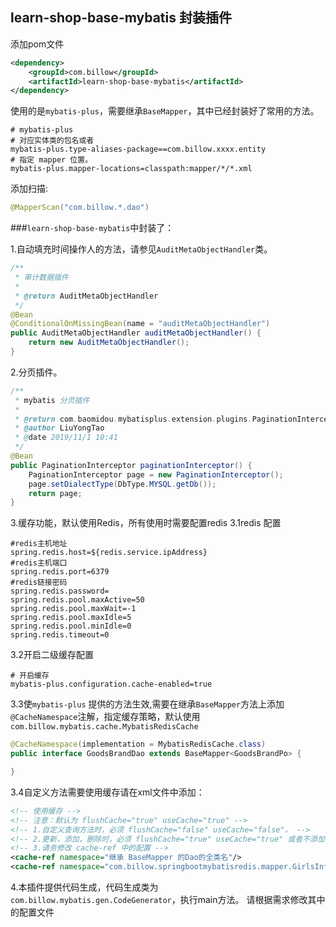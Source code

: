 ## learn-shop-base-mybatis 封装插件
添加pom文件
```xml
<dependency>
    <groupId>com.billow</groupId>
    <artifactId>learn-shop-base-mybatis</artifactId>
</dependency>
```

使用的是`mybatis-plus`，需要继承`BaseMapper`，其中已经封装好了常用的方法。
```properties
# mybatis-plus
# 对应实体类的包名或者 
mybatis-plus.type-aliases-package==com.billow.xxxx.entity
# 指定 mapper 位置。
mybatis-plus.mapper-locations=classpath:mapper/*/*.xml
```

添加扫描:
```java
@MapperScan("com.billow.*.dao")
```

###`learn-shop-base-mybatis`中封装了：

1.自动填充时间操作人的方法，请参见`AuditMetaObjectHandler`类。
```java
/**
 * 审计数据插件
 *
 * @return AuditMetaObjectHandler
 */
@Bean
@ConditionalOnMissingBean(name = "auditMetaObjectHandler")
public AuditMetaObjectHandler auditMetaObjectHandler() {
    return new AuditMetaObjectHandler();
}
```

2.分页插件。
```java
/**
 * mybatis 分页插件
 *
 * @return com.baomidou.mybatisplus.extension.plugins.PaginationInterceptor
 * @author LiuYongTao
 * @date 2019/11/1 10:41
 */
@Bean
public PaginationInterceptor paginationInterceptor() {
    PaginationInterceptor page = new PaginationInterceptor();
    page.setDialectType(DbType.MYSQL.getDb());
    return page;
}
```

3.缓存功能，默认使用Redis，所有使用时需要配置redis
3.1redis 配置
```properties
#redis主机地址
spring.redis.host=${redis.service.ipAddress}
#redis主机端口
spring.redis.port=6379
#redis链接密码
spring.redis.password=
spring.redis.pool.maxActive=50
spring.redis.pool.maxWait=-1
spring.redis.pool.maxIdle=5
spring.redis.pool.minIdle=0
spring.redis.timeout=0
```

3.2开启二级缓存配置
```properties
# 开启缓存
mybatis-plus.configuration.cache-enabled=true
```

3.3使`mybatis-plus` 提供的方法生效,需要在继承`BaseMapper`方法上添加`@CacheNamespace`注解，指定缓存策略，默认使用`com.billow.mybatis.cache.MybatisRedisCache` 
```java
@CacheNamespace(implementation = MybatisRedisCache.class)
public interface GoodsBrandDao extends BaseMapper<GoodsBrandPo> {

}
```

3.4自定义方法需要使用缓存请在xml文件中添加：
```xml
<!-- 使用缓存 -->
<!-- 注意：默认为 flushCache="true" useCache="true" -->
<!-- 1.自定义查询方法时，必须 flushCache="false" useCache="false"， -->
<!-- 2.更新，添加，删除时，必须 flushCache="true" useCache="true" 或者不添加 -->
<!-- 3.请务修改 cache-ref 中的配置 -->
<cache-ref namespace="继承 BaseMapper 的Dao的全类名"/>
<cache-ref namespace="com.billow.springbootmybatisredis.mapper.GirlsInfoDao"/>
```

4.本插件提供代码生成，代码生成类为 `com.billow.mybatis.gen.CodeGenerator`，执行main方法。
请根据需求修改其中的配置文件


